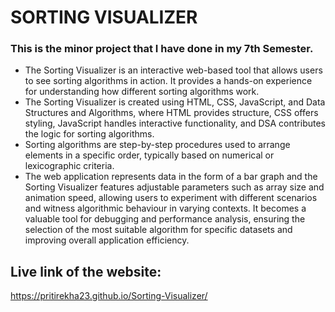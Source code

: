 # SORTING VISUALIZER
  ### This is the minor project that I have done in my 7th Semester.
- The Sorting Visualizer is an interactive web-based tool that allows users to see sorting algorithms in action. It provides a hands-on experience for understanding how different sorting algorithms work.
- The Sorting Visualizer is created using HTML, CSS, JavaScript, and Data Structures and Algorithms, where HTML provides structure, CSS offers styling, JavaScript handles interactive functionality, and DSA contributes the logic for sorting algorithms.
- Sorting algorithms are step-by-step procedures used to arrange elements in a specific order, typically based on numerical or lexicographic criteria.
- The web application represents data in the form of a bar graph and the Sorting Visualizer features adjustable parameters such as array size and animation speed, allowing users to experiment with different scenarios and witness algorithmic behaviour in varying contexts. It becomes a valuable tool for debugging and performance analysis, ensuring the selection of the most suitable algorithm for specific datasets and improving overall application efficiency.
## Live link of the website:
https://pritirekha23.github.io/Sorting-Visualizer/